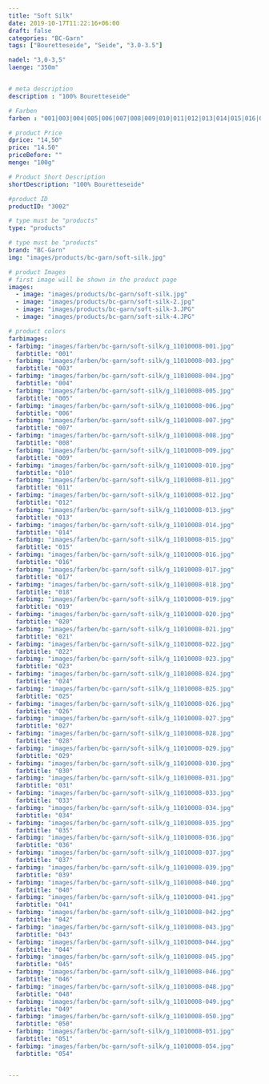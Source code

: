 ```yaml
---
title: "Soft Silk"
date: 2019-10-17T11:22:16+06:00
draft: false
categories: "BC-Garn"
tags: ["Bouretteseide", "Seide", "3.0-3.5"] 

nadel: "3,0-3,5" 
laenge: "350m"	


# meta description
description : "100% Bouretteseide"

# Farben
farben : "001|003|004|005|006|007|008|009|010|011|012|013|014|015|016|017|018|019|020|021|022|023|024|025|026|027|028|029|030|031|033|034|035|036|037|039|040|041|042|043|044|045|046|048|049|050|051|054"

# product Price
dprice: "14,50"
price: "14.50"
priceBefore: ""
menge: "100g"

# Product Short Description
shortDescription: "100% Bouretteseide"

#product ID
productID: "3002"

# type must be "products"
type: "products"

# type must be "products"
brand: "BC-Garn"
img: "images/products/bc-garn/soft-silk.jpg"   

# product Images
# first image will be shown in the product page
images:
  - image: "images/products/bc-garn/soft-silk.jpg"
  - image: "images/products/bc-garn/soft-silk-2.jpg"
  - image: "images/products/bc-garn/soft-silk-3.JPG"
  - image: "images/products/bc-garn/soft-silk-4.JPG"

# product colors
farbimages:
- farbimg: "images/farben/bc-garn/soft-silk/g_11010008-001.jpg"	
  farbtitle: "001"
- farbimg: "images/farben/bc-garn/soft-silk/g_11010008-003.jpg"	
  farbtitle: "003"
- farbimg: "images/farben/bc-garn/soft-silk/g_11010008-004.jpg"	
  farbtitle: "004"
- farbimg: "images/farben/bc-garn/soft-silk/g_11010008-005.jpg"	
  farbtitle: "005"
- farbimg: "images/farben/bc-garn/soft-silk/g_11010008-006.jpg"	
  farbtitle: "006"
- farbimg: "images/farben/bc-garn/soft-silk/g_11010008-007.jpg"	
  farbtitle: "007"
- farbimg: "images/farben/bc-garn/soft-silk/g_11010008-008.jpg"	
  farbtitle: "008"
- farbimg: "images/farben/bc-garn/soft-silk/g_11010008-009.jpg"	
  farbtitle: "009"
- farbimg: "images/farben/bc-garn/soft-silk/g_11010008-010.jpg"	
  farbtitle: "010"
- farbimg: "images/farben/bc-garn/soft-silk/g_11010008-011.jpg"	
  farbtitle: "011"
- farbimg: "images/farben/bc-garn/soft-silk/g_11010008-012.jpg"	
  farbtitle: "012"
- farbimg: "images/farben/bc-garn/soft-silk/g_11010008-013.jpg"	
  farbtitle: "013"
- farbimg: "images/farben/bc-garn/soft-silk/g_11010008-014.jpg"	
  farbtitle: "014"
- farbimg: "images/farben/bc-garn/soft-silk/g_11010008-015.jpg"	
  farbtitle: "015"
- farbimg: "images/farben/bc-garn/soft-silk/g_11010008-016.jpg"	
  farbtitle: "016"
- farbimg: "images/farben/bc-garn/soft-silk/g_11010008-017.jpg"	
  farbtitle: "017"
- farbimg: "images/farben/bc-garn/soft-silk/g_11010008-018.jpg"	
  farbtitle: "018"
- farbimg: "images/farben/bc-garn/soft-silk/g_11010008-019.jpg"	
  farbtitle: "019"
- farbimg: "images/farben/bc-garn/soft-silk/g_11010008-020.jpg"	
  farbtitle: "020"
- farbimg: "images/farben/bc-garn/soft-silk/g_11010008-021.jpg"	
  farbtitle: "021"
- farbimg: "images/farben/bc-garn/soft-silk/g_11010008-022.jpg"	
  farbtitle: "022"
- farbimg: "images/farben/bc-garn/soft-silk/g_11010008-023.jpg"	
  farbtitle: "023"
- farbimg: "images/farben/bc-garn/soft-silk/g_11010008-024.jpg"	
  farbtitle: "024"
- farbimg: "images/farben/bc-garn/soft-silk/g_11010008-025.jpg"	
  farbtitle: "025"
- farbimg: "images/farben/bc-garn/soft-silk/g_11010008-026.jpg"	
  farbtitle: "026"
- farbimg: "images/farben/bc-garn/soft-silk/g_11010008-027.jpg"	
  farbtitle: "027"
- farbimg: "images/farben/bc-garn/soft-silk/g_11010008-028.jpg"	
  farbtitle: "028"
- farbimg: "images/farben/bc-garn/soft-silk/g_11010008-029.jpg"	
  farbtitle: "029"
- farbimg: "images/farben/bc-garn/soft-silk/g_11010008-030.jpg"	
  farbtitle: "030"
- farbimg: "images/farben/bc-garn/soft-silk/g_11010008-031.jpg"	
  farbtitle: "031"
- farbimg: "images/farben/bc-garn/soft-silk/g_11010008-033.jpg"	
  farbtitle: "033"
- farbimg: "images/farben/bc-garn/soft-silk/g_11010008-034.jpg"	
  farbtitle: "034"
- farbimg: "images/farben/bc-garn/soft-silk/g_11010008-035.jpg"	
  farbtitle: "035"
- farbimg: "images/farben/bc-garn/soft-silk/g_11010008-036.jpg"	
  farbtitle: "036"
- farbimg: "images/farben/bc-garn/soft-silk/g_11010008-037.jpg"	
  farbtitle: "037"
- farbimg: "images/farben/bc-garn/soft-silk/g_11010008-039.jpg"	
  farbtitle: "039"
- farbimg: "images/farben/bc-garn/soft-silk/g_11010008-040.jpg"	
  farbtitle: "040"
- farbimg: "images/farben/bc-garn/soft-silk/g_11010008-041.jpg"	
  farbtitle: "041"
- farbimg: "images/farben/bc-garn/soft-silk/g_11010008-042.jpg"	
  farbtitle: "042"
- farbimg: "images/farben/bc-garn/soft-silk/g_11010008-043.jpg"	
  farbtitle: "043"
- farbimg: "images/farben/bc-garn/soft-silk/g_11010008-044.jpg"	
  farbtitle: "044"
- farbimg: "images/farben/bc-garn/soft-silk/g_11010008-045.jpg"	
  farbtitle: "045"
- farbimg: "images/farben/bc-garn/soft-silk/g_11010008-046.jpg"	
  farbtitle: "046"
- farbimg: "images/farben/bc-garn/soft-silk/g_11010008-048.jpg"	
  farbtitle: "048"
- farbimg: "images/farben/bc-garn/soft-silk/g_11010008-049.jpg"	
  farbtitle: "049"
- farbimg: "images/farben/bc-garn/soft-silk/g_11010008-050.jpg"	
  farbtitle: "050"
- farbimg: "images/farben/bc-garn/soft-silk/g_11010008-051.jpg"	
  farbtitle: "051"
- farbimg: "images/farben/bc-garn/soft-silk/g_11010008-054.jpg"	
  farbtitle: "054"


---
```



